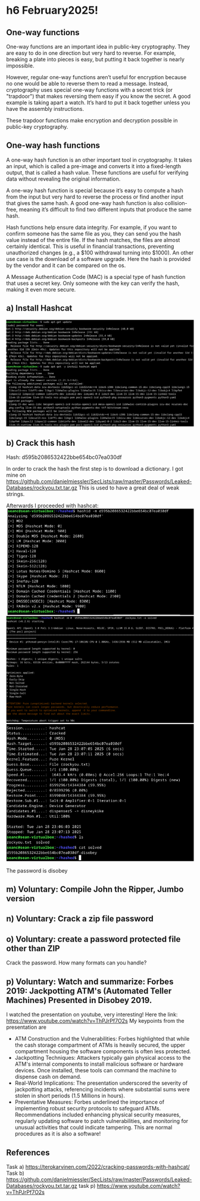 # h6 February2025!
## One-way functions
One-way functions are an important idea in public-key cryptography. They are easy to do in one direction but very hard to reverse. 
For example, breaking a plate into pieces is easy, but putting it back together is nearly impossible.

However, regular one-way functions aren’t useful for encryption because no one would be able to reverse them to read a message. Instead, cryptography uses special one-way functions with a secret trick (or "trapdoor") that makes reversing them easy if you know the secret. A good example is taking apart a watch. It’s hard to put it back together unless you have the assembly instructions.

These trapdoor functions make encryption and decryption possible in public-key cryptography.

## One-way hash functions
A one-way hash function is an other important tool in cryptography. It takes an input, which is called a pre-image and converts it into a fixed-length output, that is called a hash value. 
These functions are useful for verifying data without revealing the original information. 

A one-way hash function is special because it’s easy to compute a hash from the input but very hard to reverse the process or find another input that gives the same hash. A good one-way hash function is also collision-free, meaning it’s difficult to find two different inputs that produce the same hash.

Hash functions help ensure data integrity. For example, if you want to confirm someone has the same file as you, they can send you the hash value instead of the entire file. If the hash matches, the files are almost certainly identical. This is useful in financial transactions, preventing unauthorized changes (e.g., a $100 withdrawal turning into $1000). An other use case is the download of a software upgrade. Here the hash is provided by the vendor and it can be compared on the os.

A Message Authentication Code (MAC) is a special type of hash function that uses a secret key. Only someone with the key can verify the hash, making it even more secure.

## a) Install Hashcat
![Screenshot](./screenshots/homework-06-a1.png)

## b) Crack this hash
Hash: d595b2086532422bbe654bc07ea030df

In order to crack the hash the first step is to download a dictionary. I got mine on https://github.com/danielmiessler/SecLists/raw/master/Passwords/Leaked-Databases/rockyou.txt.tar.gz
This is used to have a great deal of weak strings.

Afterwards I proceeded with hashcat:
![Screenshot](./screenshots/homework-06-b1.png)
![Screenshot](./screenshots/homework-06-b2.png)
![Screenshot](./screenshots/homework-06-b3.png)

The password is disobey

## m) Voluntary: Compile John the Ripper, Jumbo version

## n) Voluntary: Crack a zip file password

## o) Voluntary: create a password protected file other than ZIP
Crack the password. How many formats can you handle?

## p) Voluntary: Watch and summarize: Forbes 2019: Jackpotting ATM's (Automated Teller Machines) Presented in Disobey 2019.
I watched the presentation on youtube, very interesting!
Here the link: https://www.youtube.com/watch?v=ThPJrPf7O2s
My keypoints from the presentation are
* ATM Construction and the Vulnerabilities: Forbes highlighted that while the cash storage compartment of ATMs is heavily secured, the upper compartment housing the software components is often less protected.
* Jackpotting Techniques: Attackers typically gain physical access to the ATM's internal components to install malicious software or hardware devices. Once installed, these tools can command the machine to dispense cash on demand. ​
* Real-World Implications: The presentation underscored the severity of jackpotting attacks, referencing incidents where substantial sums were stolen in short periods (1.5 Millions in hours).
* Preventative Measures: Forbes underlined the importance of implementing robust security protocols to safeguard ATMs. Recommendations included enhancing physical security measures, regularly updating software to patch vulnerabilities, and monitoring for unusual activities that could indicate tampering. This are normal procedures as it is also a software!



## References
Task a) https://terokarvinen.com/2022/cracking-passwords-with-hashcat/
Task b) https://github.com/danielmiessler/SecLists/raw/master/Passwords/Leaked-Databases/rockyou.txt.tar.gz
task p) https://www.youtube.com/watch?v=ThPJrPf7O2s
